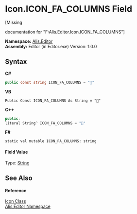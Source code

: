 # Icon.ICON_FA_COLUMNS Field
 

\[Missing <summary> documentation for "F:Alis.Editor.Icon.ICON_FA_COLUMNS"\]

**Namespace:**&nbsp;<a href="b150ade4-39de-a232-5f06-d3cdc1b2c538">Alis.Editor</a><br />**Assembly:**&nbsp;Editor (in Editor.exe) Version: 1.0.0

## Syntax

**C#**<br />
``` C#
public const string ICON_FA_COLUMNS = ""
```

**VB**<br />
``` VB
Public Const ICON_FA_COLUMNS As String = ""
```

**C++**<br />
``` C++
public:
literal String^ ICON_FA_COLUMNS = ""
```

**F#**<br />
``` F#
static val mutable ICON_FA_COLUMNS: string
```


#### Field Value
Type: <a href="https://docs.microsoft.com/dotnet/api/system.string" target="_blank">String</a>

## See Also


#### Reference
<a href="cc0f883c-67f8-f772-c6d7-a60b129f22a7">Icon Class</a><br /><a href="b150ade4-39de-a232-5f06-d3cdc1b2c538">Alis.Editor Namespace</a><br />
